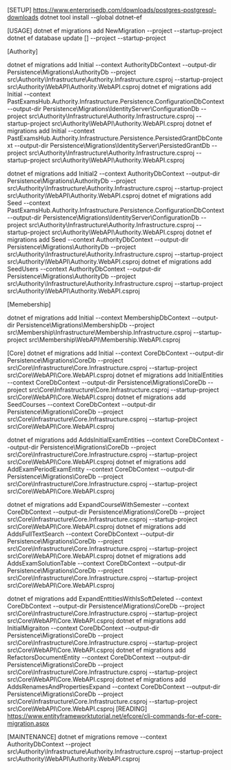 [SETUP]
https://www.enterprisedb.com/downloads/postgres-postgresql-downloads
dotnet tool install --global dotnet-ef

[USAGE]
dotnet ef migrations add NewMigration --project <PROJECT> --startup-project <PROJECT> 
dotnet ef database update [<MIGRATION>] --project <PROJECT> --startup-project <PROJECT> 

[Authority]

dotnet ef migrations add Initial --context AuthorityDbContext --output-dir Persistence\Migrations\AuthorityDb --project src\Authority\Infrastructure\Authority.Infrastructure.csproj --startup-project src\Authority\WebAPI\Authority.WebAPI.csproj
dotnet ef migrations add Initial --context PastExamsHub.Authority.Infrastructure.Persistence.ConfigurationDbContext --output-dir Persistence\Migrations\IdentityServer\ConfigurationDb --project src\Authority\Infrastructure\Authority.Infrastructure.csproj --startup-project src\Authority\WebAPI\Authority.WebAPI.csproj
dotnet ef migrations add Initial --context PastExamsHub.Authority.Infrastructure.Persistence.PersistedGrantDbContext --output-dir Persistence\Migrations\IdentityServer\PersistedGrantDb --project src\Authority\Infrastructure\Authority.Infrastructure.csproj --startup-project src\Authority\WebAPI\Authority.WebAPI.csproj

dotnet ef migrations add Initial2 --context AuthorityDbContext --output-dir Persistence\Migrations\AuthorityDb --project src\Authority\Infrastructure\Authority.Infrastructure.csproj --startup-project src\Authority\WebAPI\Authority.WebAPI.csproj
dotnet ef migrations add Seed --context PastExamsHub.Authority.Infrastructure.Persistence.ConfigurationDbContext  --output-dir Persistence\Migrations\IdentityServer\ConfigurationDb --project src\Authority\Infrastructure\Authority.Infrastructure.csproj --startup-project src\Authority\WebAPI\Authority.WebAPI.csproj
dotnet ef migrations add Seed --context AuthorityDbContext --output-dir Persistence\Migrations\AuthorityDb --project src\Authority\Infrastructure\Authority.Infrastructure.csproj --startup-project src\Authority\WebAPI\Authority.WebAPI.csproj
dotnet ef migrations add SeedUsers --context AuthorityDbContext --output-dir Persistence\Migrations\AuthorityDb --project src\Authority\Infrastructure\Authority.Infrastructure.csproj --startup-project src\Authority\WebAPI\Authority.WebAPI.csproj

[Memebership]

dotnet ef migrations add Initial --context MembershipDbContext --output-dir Persistence\Migrations\MembershipDb --project src\Membership\Infrastructure\Membership.Infrastructure.csproj --startup-project src\Membership\WebAPI\Membership.WebAPI.csproj

[Core]
dotnet ef migrations add Initial --context CoreDbContext --output-dir Persistence\Migrations\CoreDb --project src\Core\Infrastructure\Core.Infrastructure.csproj --startup-project src\Core\WebAPI\Core.WebAPI.csproj
dotnet ef migrations add InitialEntities --context CoreDbContext --output-dir Persistence\Migrations\CoreDb --project src\Core\Infrastructure\Core.Infrastructure.csproj --startup-project src\Core\WebAPI\Core.WebAPI.csproj
dotnet ef migrations add SeedCourses --context CoreDbContext --output-dir Persistence\Migrations\CoreDb --project src\Core\Infrastructure\Core.Infrastructure.csproj --startup-project src\Core\WebAPI\Core.WebAPI.csproj

dotnet ef migrations add AddsInitialExamEntities --context CoreDbContext --output-dir Persistence\Migrations\CoreDb --project src\Core\Infrastructure\Core.Infrastructure.csproj --startup-project src\Core\WebAPI\Core.WebAPI.csproj
dotnet ef migrations add AddExamPeriodExamEntity --context CoreDbContext --output-dir Persistence\Migrations\CoreDb --project src\Core\Infrastructure\Core.Infrastructure.csproj --startup-project src\Core\WebAPI\Core.WebAPI.csproj

dotnet ef migrations add ExpandCourseWithSemester --context CoreDbContext --output-dir Persistence\Migrations\CoreDb --project src\Core\Infrastructure\Core.Infrastructure.csproj --startup-project src\Core\WebAPI\Core.WebAPI.csproj
dotnet ef migrations add AddsFullTextSearch --context CoreDbContext --output-dir Persistence\Migrations\CoreDb --project src\Core\Infrastructure\Core.Infrastructure.csproj --startup-project src\Core\WebAPI\Core.WebAPI.csproj
dotnet ef migrations add AddsExamSolutionTable --context CoreDbContext --output-dir Persistence\Migrations\CoreDb --project src\Core\Infrastructure\Core.Infrastructure.csproj --startup-project src\Core\WebAPI\Core.WebAPI.csproj

dotnet ef migrations add ExpandEnttitiesWithIsSoftDeleted --context CoreDbContext --output-dir Persistence\Migrations\CoreDb --project src\Core\Infrastructure\Core.Infrastructure.csproj --startup-project src\Core\WebAPI\Core.WebAPI.csproj
dotnet ef migrations add InitialMigraiton --context CoreDbContext --output-dir Persistence\Migrations\CoreDb --project src\Core\Infrastructure\Core.Infrastructure.csproj --startup-project src\Core\WebAPI\Core.WebAPI.csproj
dotnet ef migrations add RefactorsDocumentEntity --context CoreDbContext --output-dir Persistence\Migrations\CoreDb --project src\Core\Infrastructure\Core.Infrastructure.csproj --startup-project src\Core\WebAPI\Core.WebAPI.csproj
dotnet ef migrations add AddsRenamesAndPropertiesExpand --context CoreDbContext --output-dir Persistence\Migrations\CoreDb --project src\Core\Infrastructure\Core.Infrastructure.csproj --startup-project src\Core\WebAPI\Core.WebAPI.csproj
[READING]
https://www.entityframeworktutorial.net/efcore/cli-commands-for-ef-core-migration.aspx

[MAINTENANCE]
dotnet ef migrations remove --context AuthorityDbContext      --project src\Authority\Infrastructure\Authority.Infrastructure.csproj --startup-project src\Authority\WebAPI\Authority.WebAPI.csproj
